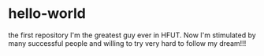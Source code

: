 # hello-world
the first repository
I'm the greatest guy ever in HFUT.
Now I'm stimulated by many successful people and willing to try very hard to follow my dream!!!
